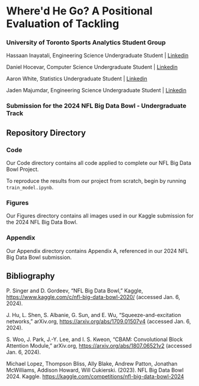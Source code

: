 # Where'd He Go? A Positional Evaluation of Tackling

### University of Toronto Sports Analytics Student Group

Hassaan Inayatali, Engineering Science Undergraduate Student | [Linkedin](https://www.linkedin.com/in/hassaan-inayatali-92b8a818b/)

Daniel Hocevar, Computer Science Undergraduate Student | [Linkedin](https://www.linkedin.com/in/danielhocevar/)

Aaron White, Statistics Undergraduate Student | [Linkedin](https://www.linkedin.com/in/aaronwhite03/)

Jaden Majumdar, Engineering Science Undergraduate Student | [Linkedin](https://www.linkedin.com/in/jaden-majumdar-179a31263/?originalSubdomain=ca)

### Submission for the 2024 NFL Big Data Bowl - Undergraduate Track

## Repository Directory

### Code

Our Code directory contains all code applied to complete our NFL Big Data Bowl Project.

To reproduce the results from our project from scratch, begin by running `train_model.ipynb`.

### Figures

Our Figures directory contains all images used in our Kaggle submission for the 2024 NFL Big Data Bowl.

### Appendix

Our Appendix directory contains Appendix A, referenced in our 2024 NFL Big Data Bowl submission.

## Bibliography

P. Singer and D. Gordeev, “NFL Big Data Bowl,” Kaggle, https://www.kaggle.com/c/nfl-big-data-bowl-2020/ (accessed Jan. 6, 2024). 

J. Hu, L. Shen, S. Albanie, G. Sun, and E. Wu, “Squeeze-and-excitation networks,” arXiv.org, https://arxiv.org/abs/1709.01507v4 (accessed Jan. 6, 2024). 

S. Woo, J. Park, J.-Y. Lee, and I. S. Kweon, “CBAM: Convolutional Block Attention Module,” arXiv.org, https://arxiv.org/abs/1807.06521v2 (accessed Jan. 6, 2024). 

Michael Lopez, Thompson Bliss, Ally Blake, Andrew Patton, Jonathan McWilliams, Addison Howard, Will Cukierski. (2023). NFL Big Data Bowl 2024. Kaggle. https://kaggle.com/competitions/nfl-big-data-bowl-2024

